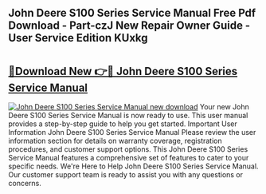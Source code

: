 ## John Deere S100 Series Service Manual Free Pdf Download - Part-czJ New Repair Owner Guide - User Service Edition KUxkg

# <h2><a href="http://bc87375.oget.top/?id=John+Deere+S100+Series+Service+Manual">🔗Download New 👉🔴 John Deere S100 Series Service Manual</a></h2>

[![John Deere S100 Series Service Manual new download](https://i.imgur.com/5g1atiW.png)](http://bc87375.oget.top/?id=John+Deere+S100+Series+Service+Manual)
Your new John Deere S100 Series Service Manual is now ready to use. This user manual provides a step-by-step guide to help you get started. Important User Information John Deere S100 Series Service Manual Please review the user information section for details on warranty coverage, registration procedures, and customer support options. This John Deere S100 Series Service Manual features a comprehensive set of features to cater to your specific needs. We're Here to Help John Deere S100 Series Service Manual. Our customer support team is ready to assist you with any questions or concerns.
